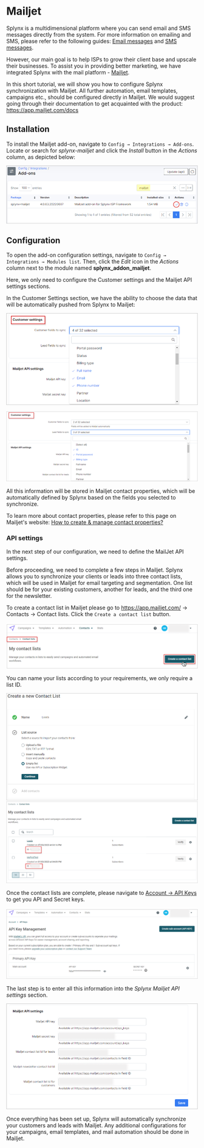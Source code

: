 Mailjet
===========


Splynx is a multidimensional platform where you can send email and SMS messages directly from the system. For more information on emailing and SMS, please refer to the following guides: [Email messages](support_messages/email_messages/email_messages.md) and 
[SMS messages](support_messages/sms_messages/sms_messages.md).

However, our main goal is to help ISPs to grow their client base and upscale their businesses. To assist you in providing better marketing, we have integrated Splynx with the mail platform - [Mailjet](https://app.mailjet.com/).

In this short tutorial, we will show you how to configure Splynx synchronization with Mailjet. All further automation, email templates, campaigns etc., should be configured directly in Mailjet. We would suggest going through their documentation to get acquainted with the product: https://app.mailjet.com/docs

## Installation

To install the Mailjet add-on, navigate to  `Config → Integrations → Add-ons`. Locate or search for *splynx-mailjet* and click the *Install* button in the *Actions* column, as depicted below:

![Install](install_mailjet.png)

## Configuration

To open the add-on configuration settings, navigate to `Config → Integrations → Modules list`. Then, click the *Edit* icon in the *Actions* column next to the module named **splynx_addon_mailjet**.

Here, we only need to configure the Customer settings and the Mailjet API settings sections.

In the Customer Settings section, we have the ability to choose the data that will be automatically pushed from Splynx to Mailjet:

![Sync](customer_sync_fields.png)

![Lead](lead_sync_fields.png)

All this information will be stored in Mailjet contact properties, which will be automatically defined by Splynx based on the fields you selected to synchronize.

To learn more about contact properties, please refer to this page on Mailjet's website: [How to create & manage contact properties?](https://documentation.mailjet.com/hc/en-us/articles/360043176353-How-to-create-manage-contact-properties-)

### API settings

In the next step of our configuration, we need to define the MailJet API settings.

Before proceeding, we need to complete a few steps in Mailjet. Splynx allows you to synchronize your clients or leads into three contact lists, which will be used in Mailjet for email targeting and segmentation. One list should be for your existing customers, another for leads, and the third one for the newsletter.

To create a contact list in Mailjet please go to https://app.mailjet.com/ → Contacts → Contact lists. Click the `Create a contact list` button.

![contact](create_contact_list2.png)

You can name your lists according to your requirements, we only require a list ID.

![contact](create_contact_list.png)
![contact](mailjet_contact_lists.png)

Once the contact lists are complete, please navigate to [Account → API Keys](https://app.mailjet.com/account/apikeys) to get you API and Secret keys.

![keys](mailjet_keys.png)

The last step is to enter all this information into the *Splynx Mailjet API settings* section.

![Settings](mailjet_settings_ap.png)

Once everything has been set up, Splynx will automatically synchronize your customers and leads with Mailjet. Any additional configurations for your campaigns, email templates, and mail automation should be done in Mailjet.
